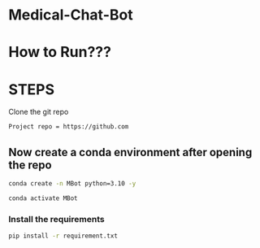 # Medical-Chat-Bot

# How to Run???
# STEPS
Clone the git repo

```bash
Project repo = https://github.com
```

## Now create a conda environment after opening the repo

```bash
conda create -n MBot python=3.10 -y
```

```bash
conda activate MBot
```

### Install the requirements

```bash
pip install -r requirement.txt
```
